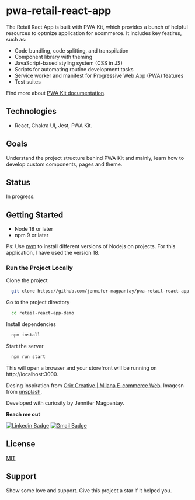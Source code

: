# pwa-retail-react-app

The Retail Ract App is built with PWA Kit, which provides a bunch of helpful resources to optmize application for ecommerce. It includes key featires, such as:

-   Code bundling, code splitting, and transpilation
-   Component library with theming
-   JavaScript-based styling system (CSS in JS)
-   Scripts for automating routine development tasks
-   Service worker and manifest for Progressive Web App (PWA) features
-   Test suites

Find more about [PWA Kit documentation](https://github.com/SalesforceCommerceCloud/pwa-kit).

## Technologies

-   React, Chakra UI, Jest, PWA Kit.

## Goals

Understand the project structure behind PWA Kit and mainly, learn how to develop custom components, pages and theme.

## Status

In progress.

## Getting Started

-   Node 18 or later
-   npm 9 or later

Ps: Use [nvm](https://github.com/nvm-sh/nvm) to install different versions of Nodejs on projects. For this application, I have used the version 18.

### Run the Project Locally

Clone the project

```bash
  git clone https://github.com/jennifer-magpantay/pwa-retail-react-app.git
```

Go to the project directory

```bash
  cd retail-react-app-demo
```

Install dependencies

```bash
  npm install
```

Start the server

```bash
  npm run start
```

This will open a browser and your storefront will be running on http://localhost:3000.

Desing inspiration from [Orix Creative | Milana E-commerce Web](https://dribbble.com/shots/18214786-Milana-E-commerce-Web). Imagesn from [unsplash](https://unsplash.com).

Developed with curiosity by Jennifer Magpantay.

**Reach me out**

[![Linkedin Badge](https://img.shields.io/badge/-Jennifer-blue?style=flat-square&logo=Linkedin&logoColor=white&link=https://www.linkedin.com/in/jennifermagpantay/)](https://www.linkedin.com/in/jennifermagpantay/) [![Gmail Badge](https://img.shields.io/badge/-jennifer.magpantay@gmail.com-c14438?style=flat-square&logo=Gmail&logoColor=white&link=mailto:jennifer.magpantay@gmail.com)](mailto:jennifer.magpantay@gmail.com)

## License

[MIT](https://choosealicense.com/licenses/mit/)

## Support

Show some love and support. Give this project a star if it helped you.
